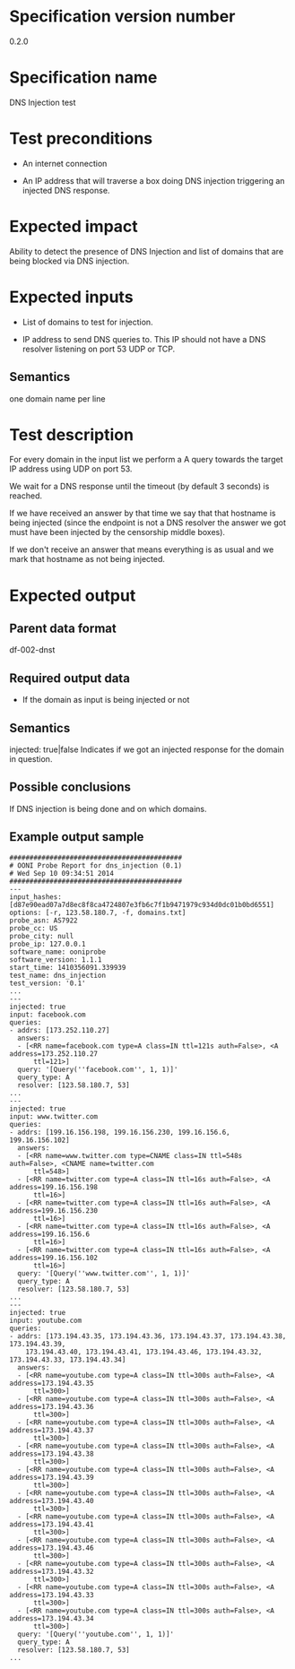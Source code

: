 # Specification version number

0.2.0

# Specification name

DNS Injection test

# Test preconditions

* An internet connection

* An IP address that will traverse a box doing DNS injection triggering an
  injected DNS response.

# Expected impact

Ability to detect the presence of DNS Injection and list of domains that are
being blocked via DNS injection.

# Expected inputs

* List of domains to test for injection.

* IP address to send DNS queries to. This IP should not have a DNS resolver
  listening on port 53 UDP or TCP.

## Semantics

one domain name per line

# Test description

For every domain in the input list we perform a A query towards the target IP
address using UDP on port 53.

We wait for a DNS response until the timeout (by default 3 seconds) is reached.

If we have received an answer by that time we say that that hostname is being
injected (since the endpoint is not a DNS resolver the answer we got must have
been injected by the censorship middle boxes).

If we don't receive an answer that means everything is as usual and we mark
that hostname as not being injected.

# Expected output

## Parent data format

df-002-dnst

## Required output data

* If the domain as input is being injected or not

## Semantics

injected: true|false
Indicates if we got an injected response for the domain in question.

## Possible conclusions

If DNS injection is being done and on which domains.

## Example output sample

```
###########################################
# OONI Probe Report for dns_injection (0.1)
# Wed Sep 10 09:34:51 2014
###########################################
---
input_hashes: [d87e90ead07a7d8ec8f8ca4724807e3fb6c7f1b9471979c934d0dc01b0bd6551]
options: [-r, 123.58.180.7, -f, domains.txt]
probe_asn: AS7922
probe_cc: US
probe_city: null
probe_ip: 127.0.0.1
software_name: ooniprobe
software_version: 1.1.1
start_time: 1410356091.339939
test_name: dns_injection
test_version: '0.1'
...
---
injected: true
input: facebook.com
queries:
- addrs: [173.252.110.27]
  answers:
  - [<RR name=facebook.com type=A class=IN ttl=121s auth=False>, <A address=173.252.110.27
      ttl=121>]
  query: '[Query(''facebook.com'', 1, 1)]'
  query_type: A
  resolver: [123.58.180.7, 53]
...
---
injected: true
input: www.twitter.com
queries:
- addrs: [199.16.156.198, 199.16.156.230, 199.16.156.6, 199.16.156.102]
  answers:
  - [<RR name=www.twitter.com type=CNAME class=IN ttl=548s auth=False>, <CNAME name=twitter.com
      ttl=548>]
  - [<RR name=twitter.com type=A class=IN ttl=16s auth=False>, <A address=199.16.156.198
      ttl=16>]
  - [<RR name=twitter.com type=A class=IN ttl=16s auth=False>, <A address=199.16.156.230
      ttl=16>]
  - [<RR name=twitter.com type=A class=IN ttl=16s auth=False>, <A address=199.16.156.6
      ttl=16>]
  - [<RR name=twitter.com type=A class=IN ttl=16s auth=False>, <A address=199.16.156.102
      ttl=16>]
  query: '[Query(''www.twitter.com'', 1, 1)]'
  query_type: A
  resolver: [123.58.180.7, 53]
...
---
injected: true
input: youtube.com
queries:
- addrs: [173.194.43.35, 173.194.43.36, 173.194.43.37, 173.194.43.38, 173.194.43.39,
    173.194.43.40, 173.194.43.41, 173.194.43.46, 173.194.43.32, 173.194.43.33, 173.194.43.34]
  answers:
  - [<RR name=youtube.com type=A class=IN ttl=300s auth=False>, <A address=173.194.43.35
      ttl=300>]
  - [<RR name=youtube.com type=A class=IN ttl=300s auth=False>, <A address=173.194.43.36
      ttl=300>]
  - [<RR name=youtube.com type=A class=IN ttl=300s auth=False>, <A address=173.194.43.37
      ttl=300>]
  - [<RR name=youtube.com type=A class=IN ttl=300s auth=False>, <A address=173.194.43.38
      ttl=300>]
  - [<RR name=youtube.com type=A class=IN ttl=300s auth=False>, <A address=173.194.43.39
      ttl=300>]
  - [<RR name=youtube.com type=A class=IN ttl=300s auth=False>, <A address=173.194.43.40
      ttl=300>]
  - [<RR name=youtube.com type=A class=IN ttl=300s auth=False>, <A address=173.194.43.41
      ttl=300>]
  - [<RR name=youtube.com type=A class=IN ttl=300s auth=False>, <A address=173.194.43.46
      ttl=300>]
  - [<RR name=youtube.com type=A class=IN ttl=300s auth=False>, <A address=173.194.43.32
      ttl=300>]
  - [<RR name=youtube.com type=A class=IN ttl=300s auth=False>, <A address=173.194.43.33
      ttl=300>]
  - [<RR name=youtube.com type=A class=IN ttl=300s auth=False>, <A address=173.194.43.34
      ttl=300>]
  query: '[Query(''youtube.com'', 1, 1)]'
  query_type: A
  resolver: [123.58.180.7, 53]
...
```

